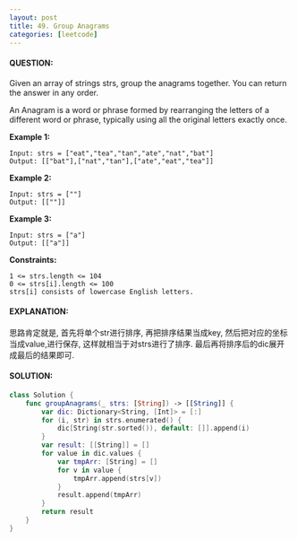 ```yaml
---
layout: post
title: 49. Group Anagrams
categories: [leetcode]
---
```

#### QUESTION:
Given an array of strings strs, group the anagrams together. You can return the answer in any order.

An Anagram is a word or phrase formed by rearranging the letters of a different word or phrase, typically using all the original letters exactly once.

 

__Example 1:__
```
Input: strs = ["eat","tea","tan","ate","nat","bat"]
Output: [["bat"],["nat","tan"],["ate","eat","tea"]]
```
__Example 2:__
```
Input: strs = [""]
Output: [[""]]
```
__Example 3:__
```
Input: strs = ["a"]
Output: [["a"]]
```
 

__Constraints:__
```
1 <= strs.length <= 104
0 <= strs[i].length <= 100
strs[i] consists of lowercase English letters.
```
#### EXPLANATION:

思路肯定就是, 首先将单个str进行排序, 再把排序结果当成key, 然后把对应的坐标当成value,进行保存, 这样就相当于对strs进行了排序. 最后再将排序后的dic展开成最后的结果即可.

#### SOLUTION:
```swift
class Solution {
    func groupAnagrams(_ strs: [String]) -> [[String]] {
        var dic: Dictionary<String, [Int]> = [:]
        for (i, str) in strs.enumerated() {
            dic[String(str.sorted()), default: []].append(i)
        }
        var result: [[String]] = []
        for value in dic.values {
            var tmpArr: [String] = []
            for v in value {
                tmpArr.append(strs[v])
            }
            result.append(tmpArr)
        }
        return result
    }
}
```
